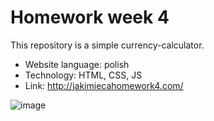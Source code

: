 # Homework week 4
This repository is a simple currency-calculator.

 - Website language: polish
 - Technology: HTML, CSS, JS
 - Link: http://jakimiecahomework4.com/

![image](https://github.com/jakimieca/-FE-homework4/assets/58030208/56ce3475-af2a-4fd2-936b-986060007603)

